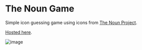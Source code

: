 # The Noun Game

Simple icon guessing game using icons from [The Noun Project](https://thenounproject.com).

[Hosted here](https://the-noun-game.glitch.me/).

![image](https://media.giphy.com/media/3ohs4jauWwI9lsIQlq/source.gif)
